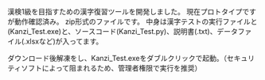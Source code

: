 漢検1級を目指すための漢字復習ツールを開発しました。
現在プロトタイプですが動作確認済み。
zip形式のファイルです。
中身は漢字テストの実行ファイルと(Kanzi_Test.exe)と、ソースコード(Kanzi_Test.py)、説明書(.txt)、データファイル(.xlsxなど)が入ってます。

ダウンロード後解凍をし、Kanzi_Test.exeをダブルクリックで起動。（セキュリティソフトによって阻まれるため、管理者権限で実行を推奨）
